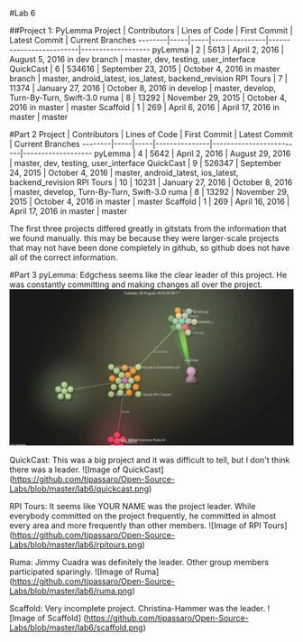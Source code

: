 #Lab 6

##Project 1: PyLemma
Project | Contributors | Lines of Code | First Commit | Latest Commit | Current Branches
--------|-----|-----|---------------|-------------------------|-------------------
pyLemma | 2 | 5613 | April 2, 2016 | August 5, 2016 in dev branch | master, dev, testing, user_interface
QuickCast | 6 | 534616 | September 23, 2015 | October 4, 2016 in master branch | master, android_latest, ios_latest, backend_revision
RPI Tours | 7 | 11374 | January 27, 2016 | October 8, 2016 in develop | master, develop, Turn-By-Turn, Swift-3.0
ruma | 8 | 13292 | November 29, 2015 | October 4, 2016 in master | master
Scaffold | 1 | 269 | April 6, 2016 | April 17, 2016 in master | master

#Part 2
Project | Contributors | Lines of Code | First Commit | Latest Commit | Current Branches
--------|-----|-----|---------------|-------------------------|-------------------
pyLemma | 4 | 5642 | April 2, 2016 | August 29, 2016 | master, dev, testing, user_interface
QuickCast | 9 | 526347 | September 24, 2015 | October 4, 2016 | master, android_latest, ios_latest, backend_revision
RPI Tours | 10 | 10231 | January 27, 2016 | October 8, 2016 | master, develop, Turn-By-Turn, Swift-3.0
ruma | 8 | 13292 | November 29, 2015 | October 4, 2016 in master | master
Scaffold | 1 | 269 | April 16, 2016 | April 17, 2016 in master | master

The first three projects differed greatly in gitstats from the information that we found manually.  this may be because they were larger-scale projects that may not have been done completely in github, so github does not have all of the correct information.

#Part 3
pyLemma: Edgchess seems like the clear leader of this project. He was constantly committing and making changes all over the project. 
![Image of pyLemma](https://github.com/tjpassaro/Open-Source-Labs/blob/master/lab6/pyLemma.png)

QuickCast: This was a big project and it was difficult to tell, but I don't think there was a leader. 
![Image of QuickCast] (https://github.com/tjpassaro/Open-Source-Labs/blob/master/lab6/quickcast.png)

RPI Tours: It seems like YOUR NAME was the project leader. While everybody committed on the project frequently, he committed in almost every area and more frequently than other members.
![Image of RPI Tours] (https://github.com/tjpassaro/Open-Source-Labs/blob/master/lab6/rpitours.png)

Ruma: Jimmy Cuadra was definitely the leader. Other group members participated sparingly.
![Image of Ruma] (https://github.com/tjpassaro/Open-Source-Labs/blob/master/lab6/ruma.png)

Scaffold: Very incomplete project. Christina-Hammer was the leader.
![Image of Scaffold] (https://github.com/tjpassaro/Open-Source-Labs/blob/master/lab6/scaffold.png)
